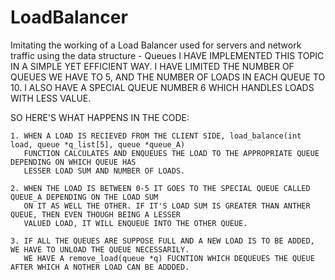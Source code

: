 # LoadBalancer
Imitating the working of a Load Balancer used for servers and network traffic using the data structure - Queues
I HAVE IMPLEMENTED THIS TOPIC IN A SIMPLE YET EFFICIENT WAY.
I HAVE LIMITED THE NUMBER OF QUEUES WE HAVE TO 5, AND THE NUMBER OF LOADS IN EACH QUEUE TO 10.
I ALSO HAVE A SPECIAL QUEUE NUMBER 6 WHICH HANDLES LOADS WITH LESS VALUE.

SO HERE'S WHAT HAPPENS IN THE CODE:

	1. WHEN A LOAD IS RECIEVED FROM THE CLIENT SIDE, load_balance(int load, queue *q_list[5], queue *queue_A)
	   FUNCTION CALCULATES AND ENQUEUES THE LOAD TO THE APPROPRIATE QUEUE DEPENDING ON WHICH QUEUE HAS	
	   LESSER LOAD SUM AND NUMBER OF LOADS.
     
	2. WHEN THE LOAD IS BETWEEN 0-5 IT GOES TO THE SPECIAL QUEUE CALLED QUEUE_A DEPENDING ON THE LOAD SUM 
	   ON IT AS WELL THE OTHER. IF IT'S LOAD SUM IS GREATER THAN ANTHER QUEUE, THEN EVEN THOUGH BEING A LESSER
	   VALUED LOAD, IT WILL ENQUEUE INTO THE OTHER QUEUE.
     
	3. IF ALL THE QUEUES ARE SUPPOSE FULL AND A NEW LOAD IS TO BE ADDED, WE HAVE TO UNLOAD THE QUEUE NECESSARILY.
	   WE HAVE A remove_load(queue *q) FUCNTION WHICH DEQUEUES THE QUEUE AFTER WHICH A NOTHER LOAD CAN BE ADDDED.

